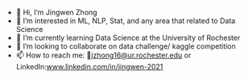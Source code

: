 - 👋 Hi, I’m Jingwen Zhong
- 👀 I’m interested in ML, NLP, Stat, and any area that related to Data Science
- 🌱 I’m currently learning Data Science at the University of Rochester
- 💞️ I’m looking to collaborate on data challenge/ kaggle competition
- 📫 How to reach me: 📧jzhong16@ur.rochester.edu or LinkedIn:www.linkedin.com/in/jingwen-2021

<!---
JingwenZhong/JingwenZhong is a ✨ special ✨ repository because its `README.md` (this file) appears on your GitHub profile.
You can click the Preview link to take a look at your changes.
--->

